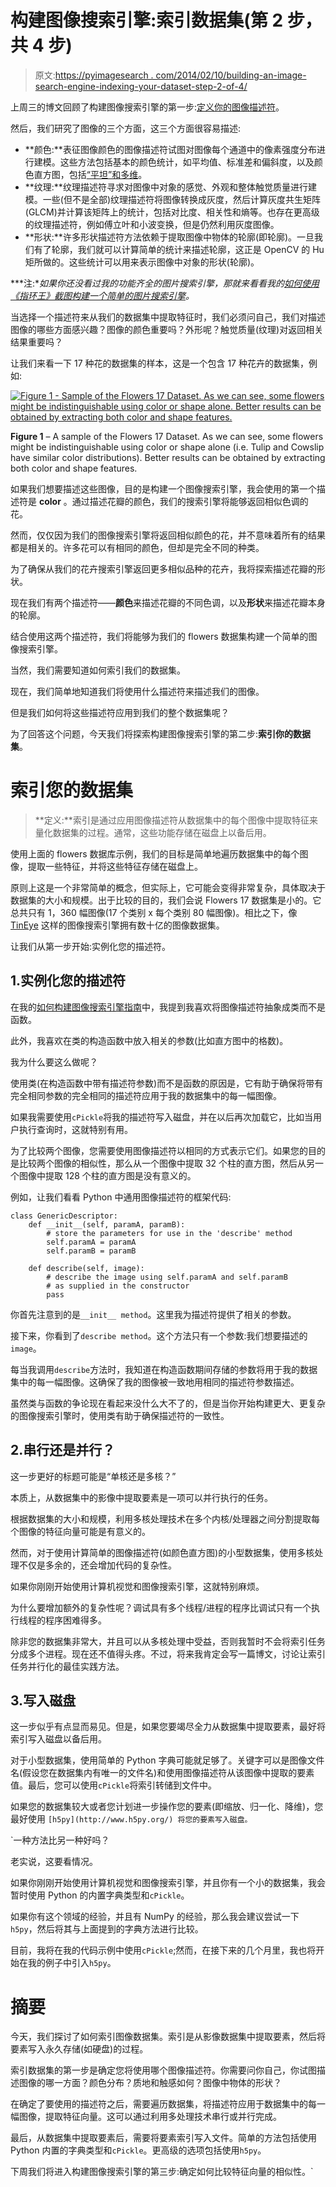 # 构建图像搜索引擎:索引数据集(第 2 步，共 4 步)

> 原文:[https://pyimagesearch . com/2014/02/10/building-an-image-search-engine-indexing-your-dataset-step-2-of-4/](https://pyimagesearch.com/2014/02/10/building-an-image-search-engine-indexing-your-dataset-step-2-of-4/)

上周三的博文回顾了构建图像搜索引擎的第一步:[定义你的图像描述符](https://pyimagesearch.com/2014/01/29/building-an-image-search-engine-defining-your-image-descriptor-step-1-of-4/)。

然后，我们研究了图像的三个方面，这三个方面很容易描述:

*   **颜色:**表征图像颜色的图像描述符试图对图像每个通道中的像素强度分布进行建模。这些方法包括基本的颜色统计，如平均值、标准差和偏斜度，以及颜色直方图，包括[“平坦”和多维](https://pyimagesearch.com/2014/01/22/clever-girl-a-guide-to-utilizing-color-histograms-for-computer-vision-and-image-search-engines/ "Clever Girl: A Guide to Utilizing Color Histograms for Computer Vision and Image Search Engines")。
*   **纹理:**纹理描述符寻求对图像中对象的感觉、外观和整体触觉质量进行建模。一些(但不是全部)纹理描述符将图像转换成灰度，然后计算灰度共生矩阵(GLCM)并计算该矩阵上的统计，包括对比度、相关性和熵等。也存在更高级的纹理描述符，例如傅立叶和小波变换，但是仍然利用灰度图像。
*   **形状:**许多形状描述符方法依赖于提取图像中物体的轮廓(即轮廓)。一旦我们有了轮廓，我们就可以计算简单的统计来描述轮廓，这正是 OpenCV 的 Hu 矩所做的。这些统计可以用来表示图像中对象的形状(轮廓)。

***注:**如果你还没看过我的功能齐全的图片搜索引擎，那就来看看我的[如何使用《指环王》截图构建一个简单的图片搜索引擎](https://pyimagesearch.com/2014/01/27/hobbits-and-histograms-a-how-to-guide-to-building-your-first-image-search-engine-in-python/)。*

当选择一个描述符来从我们的数据集中提取特征时，我们必须问自己，我们对描述图像的哪些方面感兴趣？图像的颜色重要吗？外形呢？触觉质量(纹理)对返回相关结果重要吗？

让我们来看一下 17 种花的数据集的样本，这是一个包含 17 种花卉的数据集，例如:

[![Figure 1 - Sample of the Flowers 17 Dataset. As we can see, some flowers might be indistinguishable using color or shape alone. Better results can be obtained by extracting both color and shape features.](../Images/c3179ffde9a8bd4307846b9a1b41681b.png)](https://pyimagesearch.com/wp-content/uploads/2014/01/flowers17sample.jpg)

**Figure 1** – A sample of the Flowers 17 Dataset. As we can see, some flowers might be indistinguishable using color or shape alone (i.e. Tulip and Cowslip have similar color distributions). Better results can be obtained by extracting both color and shape features.

如果我们想要描述这些图像，目的是构建一个图像搜索引擎，我会使用的第一个描述符是 **color** 。通过描述花瓣的颜色，我们的搜索引擎将能够返回相似色调的花。

然而，仅仅因为我们的图像搜索引擎将返回相似颜色的花，并不意味着所有的结果都是相关的。许多花可以有相同的颜色，但却是完全不同的种类。

为了确保从我们的花卉搜索引擎返回更多相似品种的花卉，我将探索描述花瓣的形状。

现在我们有两个描述符——**颜色**来描述花瓣的不同色调，以及**形状**来描述花瓣本身的轮廓。

结合使用这两个描述符，我们将能够为我们的 flowers 数据集构建一个简单的图像搜索引擎。

当然，我们需要知道如何索引我们的数据集。

现在，我们简单地知道我们将使用什么描述符来描述我们的图像。

但是我们如何将这些描述符应用到我们的整个数据集呢？

为了回答这个问题，今天我们将探索构建图像搜索引擎的第二步:**索引你的数据集**。

# 索引您的数据集

> **定义:**索引是通过应用图像描述符从数据集中的每个图像中提取特征来量化数据集的过程。通常，这些功能存储在磁盘上以备后用。

使用上面的 flowers 数据库示例，我们的目标是简单地遍历数据集中的每个图像，提取一些特征，并将这些特征存储在磁盘上。

原则上这是一个非常简单的概念，但实际上，它可能会变得非常复杂，具体取决于数据集的大小和规模。出于比较的目的，我们会说 Flowers 17 数据集是小的。它总共只有 1，360 幅图像(17 个类别 x 每个类别 80 幅图像)。相比之下，像 [TinEye](http://www.tineye.com/) 这样的图像搜索引擎拥有数十亿的图像数据集。

让我们从第一步开始:实例化您的描述符。

## 1.实例化您的描述符

在我的[如何构建图像搜索引擎指南](https://pyimagesearch.com/2014/01/27/hobbits-and-histograms-a-how-to-guide-to-building-your-first-image-search-engine-in-python/)中，我提到我喜欢将图像描述符抽象成类而不是函数。

此外，我喜欢在类的构造函数中放入相关的参数(比如直方图中的格数)。

我为什么要这么做呢？

使用类(在构造函数中带有描述符参数)而不是函数的原因是，它有助于确保将带有完全相同参数的完全相同的描述符应用于我的数据集中的每一幅图像。

如果我需要使用`cPickle`将我的描述符写入磁盘，并在以后再次加载它，比如当用户执行查询时，这就特别有用。

为了比较两个图像，您需要使用图像描述符以相同的方式表示它们。如果您的目的是比较两个图像的相似性，那么从一个图像中提取 32 个柱的直方图，然后从另一个图像中提取 128 个柱的直方图是没有意义的。

例如，让我们看看 Python 中通用图像描述符的框架代码:

```
class GenericDescriptor:
	def __init__(self, paramA, paramB):
		# store the parameters for use in the 'describe' method
		self.paramA = paramA
		self.paramB = paramB

	def describe(self, image):
		# describe the image using self.paramA and self.paramB
		# as supplied in the constructor
		pass

```

你首先注意到的是`__init__ method`。这里我为描述符提供了相关的参数。

接下来，你看到了`describe method`。这个方法只有一个参数:我们想要描述的`image`。

每当我调用`describe`方法时，我知道在构造函数期间存储的参数将用于我的数据集中的每一幅图像。这确保了我的图像被一致地用相同的描述符参数描述。

虽然类与函数的争论现在看起来没什么大不了的，但是当你开始构建更大、更复杂的图像搜索引擎时，使用类有助于确保描述符的一致性。

## 2.串行还是并行？

这一步更好的标题可能是“单核还是多核？”

本质上，从数据集中的影像中提取要素是一项可以并行执行的任务。

根据数据集的大小和规模，利用多核处理技术在多个内核/处理器之间分割提取每个图像的特征向量可能是有意义的。

然而，对于使用计算简单的图像描述符(如颜色直方图)的小型数据集，使用多核处理不仅是多余的，还会增加代码的复杂性。

如果你刚刚开始使用计算机视觉和图像搜索引擎，这就特别麻烦。

为什么要增加额外的复杂性呢？调试具有多个线程/进程的程序比调试只有一个执行线程的程序困难得多。

除非您的数据集非常大，并且可以从多核处理中受益，否则我暂时不会将索引任务分成多个进程。现在还不值得头疼。不过，将来我肯定会写一篇博文，讨论让索引任务并行化的最佳实践方法。

## 3.写入磁盘

这一步似乎有点显而易见。但是，如果您要竭尽全力从数据集中提取要素，最好将索引写入磁盘以备后用。

对于小型数据集，使用简单的 Python 字典可能就足够了。关键字可以是图像文件名(假设您在数据集内有唯一的文件名)和使用图像描述符从该图像中提取的要素值。最后，您可以使用`cPickle`将索引转储到文件中。

如果您的数据集较大或者您计划进一步操作您的要素(即缩放、归一化、降维)，您最好使用 `[h5py](http://www.h5py.org/) 将您的要素写入磁盘。`

 `一种方法比另一种好吗？

老实说，这要看情况。

如果你刚刚开始使用计算机视觉和图像搜索引擎，并且你有一个小的数据集，我会暂时使用 Python 的内置字典类型和`cPickle`。

如果你有这个领域的经验，并且有 NumPy 的经验，那么我会建议尝试一下`h5py`，然后将其与上面提到的字典方法进行比较。

目前，我将在我的代码示例中使用`cPickle`;然而，在接下来的几个月里，我也将开始在我的例子中引入`h5py`。

# 摘要

今天，我们探讨了如何索引图像数据集。索引是从影像数据集中提取要素，然后将要素写入永久存储(如硬盘)的过程。

索引数据集的第一步是确定您将使用哪个图像描述符。你需要问你自己，你试图描述图像的哪一方面？颜色分布？质地和触感如何？图像中物体的形状？

在确定了要使用的描述符之后，需要遍历数据集，将描述符应用于数据集中的每一幅图像，提取特征向量。这可以通过利用多处理技术串行或并行完成。

最后，从数据集中提取要素后，需要将要素索引写入文件。简单的方法包括使用 Python 内置的字典类型和`cPickle`。更高级的选项包括使用`h5py`。

下周我们将进入构建图像搜索引擎的第三步:确定如何比较特征向量的相似性。`